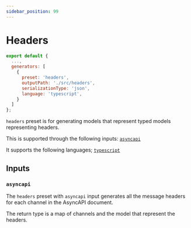 ```yaml
---
sidebar_position: 99
---
```


# Headers

```js
export default {
  ...,
  generators: [
    {
      preset: 'headers',
      outputPath: './src/headers',
      serializationType: 'json', 
  	  language: 'typescript',
    }
  ]
};
```

`headers` preset is for generating models that represent typed models representing headers.

This is supported through the following inputs: [`asyncapi`](#inputs)

It supports the following languages; [`typescript`](#typescript)

## Inputs

### `asyncapi`
The `headers` preset with `asyncapi` input generates all the message headers for each channel in the AsyncAPI document.

The return type is a map of channels and the model that represent the headers. 

